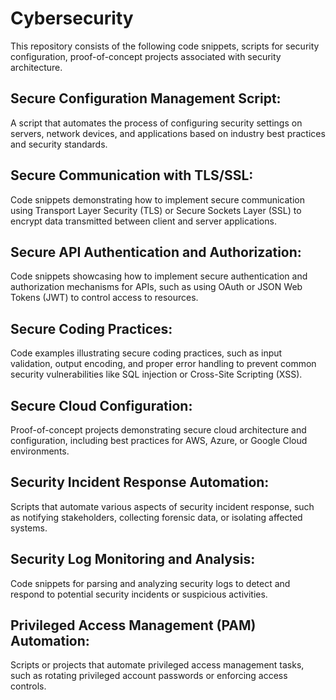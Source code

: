 # Cybersecurity
This repository consists of the following code snippets, scripts for security configuration, proof-of-concept projects associated with security architecture. 

## Secure Configuration Management Script:
A script that automates the process of configuring security settings on servers, network devices, and applications based on industry best practices and security standards.

## Secure Communication with TLS/SSL:
Code snippets demonstrating how to implement secure communication using Transport Layer Security (TLS) or Secure Sockets Layer (SSL) to encrypt data transmitted between client and server applications.

## Secure API Authentication and Authorization:
Code snippets showcasing how to implement secure authentication and authorization mechanisms for APIs, such as using OAuth or JSON Web Tokens (JWT) to control access to resources.

## Secure Coding Practices:
Code examples illustrating secure coding practices, such as input validation, output encoding, and proper error handling to prevent common security vulnerabilities like SQL injection or Cross-Site Scripting (XSS).

## Secure Cloud Configuration:
Proof-of-concept projects demonstrating secure cloud architecture and configuration, including best practices for AWS, Azure, or Google Cloud environments.

## Security Incident Response Automation:
Scripts that automate various aspects of security incident response, such as notifying stakeholders, collecting forensic data, or isolating affected systems.

## Security Log Monitoring and Analysis:
Code snippets for parsing and analyzing security logs to detect and respond to potential security incidents or suspicious activities.

## Privileged Access Management (PAM) Automation:
Scripts or projects that automate privileged access management tasks, such as rotating privileged account passwords or enforcing access controls.












